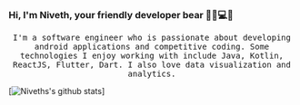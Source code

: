 <!-- ### Hi there 👋 -->

<!--
**nivethsaran/nivethsaran** is a ✨ _special_ ✨ repository because its `README.md` (this file) appears on your GitHub profile.

Here are some ideas to get you started:

- 🔭 I’m currently working on ...
- 🌱 I’m currently learning ...
- 👯 I’m looking to collaborate on ...
- 🤔 I’m looking for help with ...
- 💬 Ask me about ...
- 📫 How to reach me: ...
- 😄 Pronouns: ...
- ⚡ Fun fact: ...
-->


### Hi, I'm Niveth, your friendly developer bear 👋🏽💻🐻

<p align="center">
<samp>I'm a software engineer who is passionate about developing android applications and competitive coding. Some technologies I enjoy working with include Java, Kotlin, ReactJS, Flutter, Dart. I also love data visualization and analytics.</samp>  
</p>

[![Niveths's github stats](https://github-readme-stats.vercel.app/api?username=nivethsaran)]
<!-- <a href="https://dev.to/nivethsaran">
  <img src="https://d2fltix0v2e0sb.cloudfront.net/dev-badge.svg" alt="Niveth Saran's DEV Profile" height="30" width="30">
</a> -->

